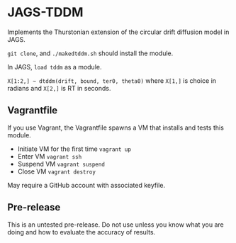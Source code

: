 # JAGS-TDDM

Implements the Thurstonian extension of the circular drift diffusion model in JAGS.

`git clone`, and `./makedtddm.sh` should install the module.

In JAGS, `load tddm` as a module.

`X[1:2,] ~ dtddm(drift, bound, ter0, theta0)` where `X[1,]` is choice in radians and `X[2,]` is RT in seconds.

## Vagrantfile

If you use Vagrant, the Vagrantfile spawns a VM that installs and tests this module.

- Initiate VM for the first time `vagrant up`
- Enter VM `vagrant ssh`
- Suspend VM `vagrant suspend`
- Close VM `vagrant destroy`

May require a GitHub account with associated keyfile.

## Pre-release

This is an untested pre-release.  Do not use unless you know what you are doing and how to evaluate the accuracy of results.
